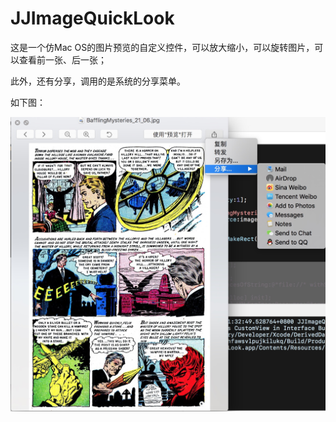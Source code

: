 # JJImageQuickLook

这是一个仿Mac OS的图片预览的自定义控件，可以放大缩小，可以旋转图片，可以查看前一张、后一张；


此外，还有分享，调用的是系统的分享菜单。

如下图：



![效果图](https://github.com/RobberJJ/JJImageQuickLook/blob/master/JJQLLook.png)
